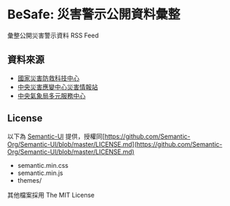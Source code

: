 # BeSafe: 災害警示公開資料彙整

彙整公開災害警示資料 RSS Feed

## 資料來源

* [國家災害防救科技中心](https://alerts.ncdr.nat.gov.tw/)
* [中央災害應變中心災害情報站](http://www.emic.gov.tw/Content.aspx?ID=18&MenuID=65)
* [中央氣象局多元服務中心](http://www.cwb.gov.tw/V7/service/eservice/rss.htm)

## License

以下為 [Semantic-UI](http://semantic-ui.com/) 提供，授權同[https://github.com/Semantic-Org/Semantic-UI/blob/master/LICENSE.md](https://github.com/Semantic-Org/Semantic-UI/blob/master/LICENSE.md)

* semantic.min.css
* semantic.min.js
* themes/

其他檔案採用 The MIT License
